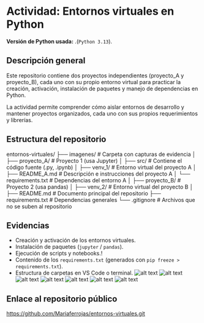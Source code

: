 # Actividad: Entornos virtuales en Python

**Versión de Python usada:** .(`Python 3.13`).

## Descripción general
Este repositorio contiene dos proyectos independientes (proyecto_A y proyecto_B), cada uno con su propio entorno virtual para practicar la creación, activación, instalación de paquetes y manejo de dependencias en Python.

La actividad permite comprender cómo aislar entornos de desarrollo y mantener proyectos organizados, cada uno con sus propios requerimientos y librerías.

## Estructura del repositorio

entornos-virtuales/
├── imagenes/                  # Carpeta con capturas de evidencia
│
├── proyecto_A/                # Proyecto 1 (usa Jupyter)
│   ├── src/                   # Contiene el código fuente (.py, .ipynb)
│   ├── venv_1/                # Entorno virtual del proyecto A
│   ├── README_A.md            # Descripción e instrucciones del proyecto A
│   └── requirements.txt       # Dependencias del entorno A
│
├── proyecto_B/                # Proyecto 2 (usa pandas)
│
├── venv_2/                    # Entorno virtual del proyecto B
│
├── README.md                  # Documento principal del repositorio
├── requirements.txt           # Dependencias generales
└── .gitignore                 # Archivos que no se suben al repositorio


## Evidencias
- Creación y activación de los entornos virtuales.
- Instalación de paquetes (`jupyter` / `pandas`).
- Ejecución de scripts y notebooks.!
- Contenido de los `requirements.txt` (generados con `pip freeze > requirements.txt`).
- Estructura de carpetas en VS Code o terminal.
![alt text](<Captura de pantalla 2025-10-26 134711.png>)
![alt text](<Captura de pantalla 2025-10-26 135021.png>)
![alt text](<Captura de pantalla 2025-10-26 140300.png>)
![alt text](<Captura de pantalla 2025-10-26 141851.png>)
![alt text](<Captura de pantalla 2025-10-26 143829.png>)
![alt text](<Captura de pantalla 2025-10-26 144130.png>)
![alt text](<Captura de pantalla 2025-10-26 144228.png>)

## Enlace al repositorio público

https://github.com/Mariaferrojas/entornos-virtuales.git
